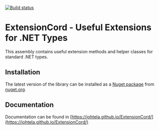 ﻿[![Build status](https://ci.appveyor.com/api/projects/status/gwtbg5j0tvde2kty?svg=true)](https://ci.appveyor.com/project/johtela/extensioncord)

# ExtensionCord - Useful Extensions for .NET Types

This assembly contains useful extension methods and helper classes for standard .NET types.

## Installation

The latest version of the library can be installed as a 
[Nuget package](https://www.nuget.org/packages/ExtensionCord) from [nuget.org](https://www.nuget.org/).

## Documentation

Documentation can be found in [https://johtela.github.io/ExtensionCord/](https://johtela.github.io/ExtensionCord/)